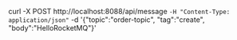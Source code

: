 curl -X POST http://localhost:8088/api/message `
    -H "Content-Type: application/json" `
-d '{"topic":"order-topic", "tag":"create", "body":"HelloRocketMQ"}'

